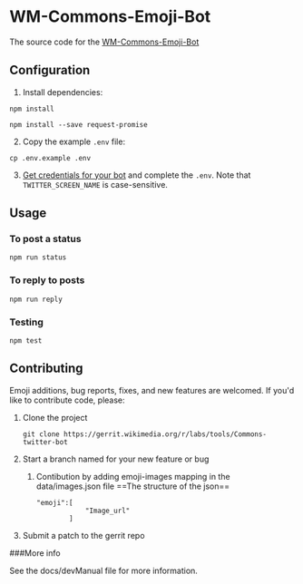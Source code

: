 # WM-Commons-Emoji-Bot

The source code for the [WM-Commons-Emoji-Bot](https://gerrit.wikimedia.org/r/#/admin/projects/labs/tools/Commons-twitter-bot)

## Configuration

1. Install dependencies:

  ```shell
  npm install

  npm install --save request-promise
  ```

2. Copy the example `.env` file:

  ```shell
  cp .env.example .env
  ```

3. [Get credentials for your bot](https://dev.twitter.com/) and complete the `.env`. Note that `TWITTER_SCREEN_NAME` is case-sensitive.

## Usage

### To post a status

```shell
npm run status
```

### To reply to posts

```shell
npm run reply
```

### Testing

```shell
npm test
```

## Contributing

Emoji additions, bug reports, fixes, and new features are welcomed. If you'd like to contribute code, please:

1. Clone the project

	```
	git clone https://gerrit.wikimedia.org/r/labs/tools/Commons-twitter-bot
	```

2. Start a branch named for your new feature or bug

	1.  Contibution by adding emoji-images mapping in the data/images.json file
		==The structure of the json==
		```
		"emoji":[
					"Image_url"
				]
		```
3. Submit a patch to the gerrit repo

###More info

See the docs/devManual file for more information.